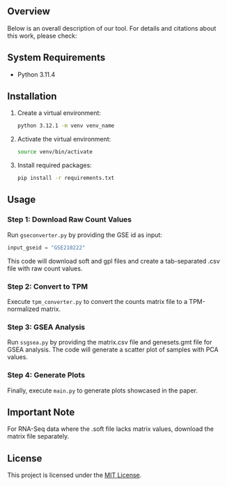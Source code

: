 ## Overview

Below is an overall description of our tool. For details and citations about this work, please check:



## System Requirements

- Python 3.11.4

## Installation

1. Create a virtual environment:

   ```bash
   python 3.12.1 -m venv venv_name
   ```

2. Activate the virtual environment:

   ```bash
   source venv/bin/activate
   ```

3. Install required packages:

   ```bash
   pip install -r requirements.txt
   ```

## Usage

### Step 1: Download Raw Count Values

Run `gseconverter.py` by providing the GSE id as input:

```python
input_gseid = "GSE210222"
```

This code will download soft and gpl files and create a tab-separated .csv file with raw count values.

### Step 2: Convert to TPM

Execute `tpm_converter.py` to convert the counts matrix file to a TPM-normalized matrix.

### Step 3: GSEA Analysis

Run `ssgsea.py` by providing the matrix.csv file and genesets.gmt file for GSEA analysis. The code will generate a scatter plot of samples with PCA values.

### Step 4: Generate Plots

Finally, execute `main.py` to generate plots showcased in the paper.

## Important Note

For RNA-Seq data where the .soft file lacks matrix values, download the matrix file separately.

## License

This project is licensed under the [MIT License](LICENSE).
